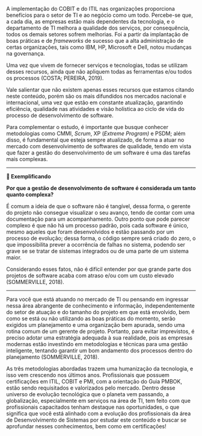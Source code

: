 A implementação do COBIT e do ITIL nas organizações proporciona benefícios para o setor de TI e ao negócio como um todo. Percebe-se que, a cada dia, as empresas estão mais dependentes da tecnologia, e o departamento de TI melhora a qualidade dos serviços, por consequência, todos os demais setores sofrem melhorias. Foi a partir da implantação de boas práticas e de _frameworks_ de sucesso que a alta administração de certas organizações, tais como IBM, HP, Microsoft e Dell, notou mudanças na governança.

Uma vez que vivem de fornecer serviços e tecnologias, todas se utilizam desses recursos, ainda que não apliquem todas as ferramentas e/ou todos os processos (COSTA; PEREIRA, 2019).

Vale salientar que não existem apenas esses recursos que estamos citando neste conteúdo, porém são os mais difundidos nos mercados nacional e internacional, uma vez que estão em constante atualização, garantindo eficiência, qualidade nas atividades e visão holística ao ciclo de vida do processo de desenvolvimento de software. 

Para complementar o estudo, é importante que busque conhecer metodologias como CMMI, _Scrum_, XP (_Extreme Program)_ e PSDM; além disso, é fundamental que esteja sempre atualizado, de forma a atuar no mercado com desenvolvimento de softwares de qualidade, tendo em vista que fazer a gestão do desenvolvimento de um software é uma das tarefas mais complexas.

_______

**📝 Exemplificando** 

**Por que a gestão de desenvolvimento de software é considerada um tanto quanto complexa?** 

É comum a ideia de que o software não é tangível, dessa forma, o gerente do projeto não consegue visualizar o seu avanço, tendo de contar com uma documentação para um acompanhamento. Outro ponto que pode parecer complexo é que não há um processo padrão, pois cada software é único, mesmo aqueles que foram desenvolvidos e estão passando por um processo de evolução; dessa forma, o código sempre será criado do zero, o que impossibilita prever a ocorrência de falhas no sistema, podendo ser grave se se tratar de sistemas integrados ou de uma parte de um sistema maior.

Considerando esses fatos, não é difícil entender por que grande parte dos projetos de software acaba com atraso e/ou com um custo elevado (SOMMERVILLE, 2018).

_______

Para você que está atuando no mercado de TI ou pensando em ingressar nessa área abrangente de conhecimento e informação, independentemente do setor de atuação e do tamanho do projeto em que está envolvido, bem como se está ou não utilizando as boas práticas do momento, serão exigidos um planejamento e uma organização bem apurada, sendo uma rotina comum de um gerente de projeto. Portanto, para evitar imprevistos, é preciso adotar uma estratégia adequada à sua realidade, pois as empresas modernas estão investindo em metodologias e técnicas para uma gestão inteligente, tentando garantir um bom andamento dos processos dentro do planejamento (SOMMERVILLE, 2018).

As três metodologias abordadas trazem uma humanização da tecnologia, e isso vem crescendo nos últimos anos. Profissionais que possuem certificações em ITIL, COBIT e PMI, com a orientação do Guia PMBOK, estão sendo requisitados e valorizados pelo mercado. Dentro desse universo de evolução tecnológica que o planeta vem passando, a globalização, especialmente em serviços na área de TI, tem feito com que profissionais capacitados tenham destaque nas oportunidades, o que significa que você está alinhado com a evolução dos profissionais da área de Desenvolvimento de Sistemas por estudar este conteúdo e buscar se aprofundar nesses conhecimentos, bem como em certificações!